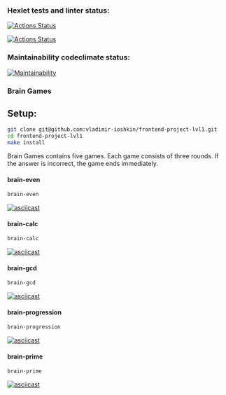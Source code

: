 ### Hexlet tests and linter status:

[![Actions Status](https://github.com/vladimir-ioshkin/frontend-project-lvl1/workflows/hexlet-check/badge.svg)](https://github.com/vladimir-ioshkin/frontend-project-lvl1/actions)

[![Actions Status](https://github.com/vladimir-ioshkin/frontend-project-lvl1/workflows/linter/badge.svg)](https://github.com/vladimir-ioshkin/frontend-project-lvl1/actions)

### Maintainability codeclimate status:
[![Maintainability](https://api.codeclimate.com/v1/badges/a99a88d28ad37a79dbf6/maintainability)](https://codeclimate.com/github/codeclimate/codeclimate/maintainability)

### Brain Games
## Setup:

```sh
git clone git@github.com:vladimir-ioshkin/frontend-project-lvl1.git
cd frontend-project-lvl1
make install
```
Brain Games contains five games. Each game consists of three rounds. If the answer is incorrect, the game ends immediately.

#### brain-even
```sh
brain-even
```
[![asciicast](https://asciinema.org/a/tyVUNCmAl6y3kqIbjFO7IGc6I.svg)](https://asciinema.org/a/tyVUNCmAl6y3kqIbjFO7IGc6I)

#### brain-calc
```sh
brain-calc
```
[![asciicast](https://asciinema.org/a/SwXPETlnnMhclxNIA6gqCXsno.svg)](https://asciinema.org/a/SwXPETlnnMhclxNIA6gqCXsno)

#### brain-gcd
```sh
brain-gcd
```
[![asciicast](https://asciinema.org/a/OU687qG2NZeUkL3dHR0ZmSxln.svg)](https://asciinema.org/a/OU687qG2NZeUkL3dHR0ZmSxln)

#### brain-progression
```sh
brain-progression
```
[![asciicast](https://asciinema.org/a/9mWN7Z2R25BP1uqUQpHRi8Imm.svg)](https://asciinema.org/a/9mWN7Z2R25BP1uqUQpHRi8Imm)

#### brain-prime
```sh
brain-prime
```
[![asciicast](https://asciinema.org/a/U2DHfQMkTDCLfs2XqhYvN9xLQ.svg)](https://asciinema.org/a/U2DHfQMkTDCLfs2XqhYvN9xLQ)
